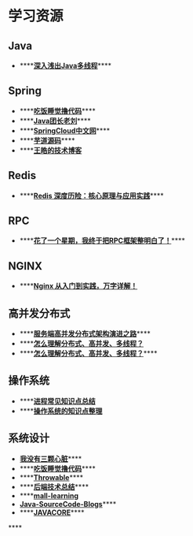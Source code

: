 # 学习资源

## Java

* \*\*\*\*[**深入浅出Java多线程**](https://redspider.gitbook.io/concurrent/)\*\*\*\*

## Spring

* \*\*\*\*[**吃饭睡觉撸代码**](https://fangjian0423.github.io/)\*\*\*\*
* \*\*\*\*[**Java团长老刘**](https://www.zhihu.com/people/xue-chuan-da-chong/posts)\*\*\*\*
* \*\*\*\*[**SpringCloud中文网**](https://www.springcloud.cc/)\*\*\*\*
* \*\*\*\*[**芋道源码**](http://www.iocoder.cn/?vip)\*\*\*\*
* \*\*\*\*[**王皓的技术博客**](https://blog.csdn.net/peterwanghao/category_9272968.html)

## **Redis**

* \*\*\*\*[**Redis 深度历险：核心原理与应用实践**](https://juejin.im/book/6844733724618129422)\*\*\*\*

## **RPC**

* \*\*\*\*[**花了一个星期，我终于把RPC框架整明白了！**](https://developer.51cto.com/art/201906/597963.htm)\*\*\*\*

## **NGINX**

* \*\*\*\*[**Nginx 从入门到实践，万字详解！**](https://juejin.im/post/6844904144235413512)

## 高并发分布式

* \*\*\*\*[**服务端高并发分布式架构演进之路**](https://segmentfault.com/a/1190000018626163)\*\*\*\*
* \*\*\*\*[**怎么理解分布式、高并发、多线程？**](https://zhuanlan.zhihu.com/p/59184812)
* \*\*\*\*[**怎么理解分布式、高并发、多线程？**](https://developer.aliyun.com/article/711990)\*\*\*\*

## 操作系统

* \*\*\*\*[**进程常见知识点总结**](https://blog.csdn.net/qq_36982160/article/details/94412290)
* \*\*\*\*[**操作系统的知识点整理**](https://juejin.im/post/6844903957098151950)

## 系统设计

* [**我没有三颗心脏**](https://www.cnblogs.com/wmyskxz/category/1193356.html)\*\*\*\*
* \*\*\*\*[**吃饭睡觉撸代码**](https://fangjian0423.github.io/)\*\*\*\*
* \*\*\*\*[**Throwable**](https://www.cnblogs.com/throwable/)\*\*\*\*
* \*\*\*\*[**后端技术总结**](http://notfound9.github.io/interviewGuide/)\*\*\*\*
* \*\*\*\*[**mall-learning**](http://www.macrozheng.com/#/)
* [**Java-SourceCode-Blogs**](https://github.com/yuanmabiji/Java-SourceCode-Blogs)\*\*\*\*
* \*\*\*\*[**JAVACORE**](https://dunwu.github.io/javacore/)\*\*\*\*

\*\*\*\*

